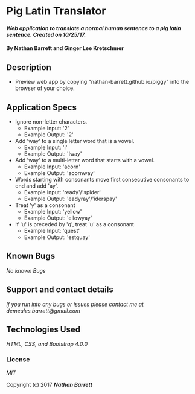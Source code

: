 # Pig Latin Translator

#### _Web application to translate a normal human sentence to a pig latin sentence. Created on 10/25/17._

#### By **Nathan Barrett and Ginger Lee Kretschmer**

## Description

* Preview web app by copying "nathan-barrett.github.io/piggy" into the browser of your choice.

## Application Specs

* Ignore non-letter characters.
  * Example Input: '2'
  * Example Output: '2'
* Add 'way' to a single letter word that is a vowel.
  * Example Input: 'I'
  * Example Output: 'Iway'
* Add 'way' to a multi-letter word that starts with a vowel.
  * Example Input: 'acorn'
  * Example Output: 'acornway'
* Words starting with consonants move first consecutive consonants to end and add 'ay'.
  * Example Input: 'ready'/'spider'
  * Example Output: 'eadyray'/'iderspay'
* Treat 'y' as a consonant
  * Example Input: 'yellow'
  * Example Output: 'ellowyay'
* If 'u' is preceded by 'q', treat 'u' as a consonant
  * Example Input: 'quest'
  * Example Output: 'estquay'


## Known Bugs

_No known Bugs_

## Support and contact details

_If you run into any bugs or issues please contact me at demeules.barrett@gmail.com_

## Technologies Used

_HTML, CSS, and Bootstrap 4.0.0_

### License

*MIT*

Copyright (c) 2017 **_Nathan Barrett_**

